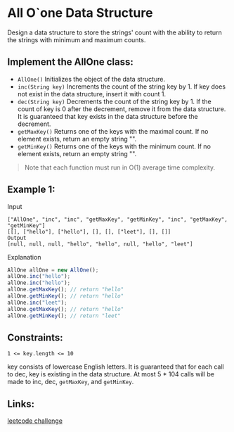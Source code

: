 # All O`one Data Structure
Design a data structure to store the strings' count with the ability to return the strings with minimum and maximum counts.

## Implement the AllOne class:

* `AllOne()` Initializes the object of the data structure.
* `inc(String key)` Increments the count of the string key by 1. If key does not exist in the data structure, insert it with count 1.
* `dec(String key)` Decrements the count of the string key by 1. If the count of key is 0 after the decrement, remove it from the data structure. It is guaranteed that key exists in the data structure before the decrement.
* `getMaxKey()` Returns one of the keys with the maximal count. If no element exists, return an empty string "".
* `getMinKey()` Returns one of the keys with the minimum count. If no element exists, return an empty string "".

>Note that each function must run in O(1) average time complexity.

 

## Example 1:

Input
```
["AllOne", "inc", "inc", "getMaxKey", "getMinKey", "inc", "getMaxKey", "getMinKey"]
[[], ["hello"], ["hello"], [], [], ["leet"], [], []]
Output
[null, null, null, "hello", "hello", null, "hello", "leet"]
```
Explanation
```js
AllOne allOne = new AllOne();
allOne.inc("hello");
allOne.inc("hello");
allOne.getMaxKey(); // return "hello"
allOne.getMinKey(); // return "hello"
allOne.inc("leet");
allOne.getMaxKey(); // return "hello"
allOne.getMinKey(); // return "leet"
 ```

## Constraints:
```
1 <= key.length <= 10
```
key consists of lowercase English letters.
It is guaranteed that for each call to dec, key is existing in the data structure.
At most 5 * 104 calls will be made to inc, dec, `getMaxKey`, and `getMinKey`.

## Links:
[leetcode challenge](https://leetcode.com/problems/all-oone-data-structure/description/)